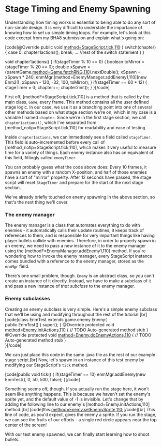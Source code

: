 # Stage Timing and Enemy Spawning
Understanding how timing works is essential to being able to do any sort of non-simple design. It is very difficult to understate the importance of knowing how to set up simple timing loops. For example, let's look at this code excerpt from my BHA8 submission and explain what's going on:

[code]@Override
public void [method=StageScript.tick,110]() {
	switch(chapter) {
	case 0:
		chapter1actions();
		break;
        ...
        //rest of the switch statement
    }
}

void chapter1actions() {
	if(stageTimer % 10 == 0) {
		boolean toMirror = (stageTimer % 20 == 0);
		double xSpawn = (parentGame.[method=Game.fetchRNG,110]()).nextDouble();
		xSpawn = xSpawn * 240;
		enmMgr.[method=EnemyManager.addEnemy1,110](new Enm2(), xSpawn - 120, -32, 100, toMirror);
	}
	if(stageTimer == 60 * 12) {
		stageTimer = 0;
		chapter++;
		chapter2init();
	}
}[/code]

First off, [methodF=StageScript.tick,110] is a method that is called by the main class, `Game`, every frame. This method contains all the user defined stage logic. In our case, we use it as a branching point into one of several other methods based on what stage section we're on, which in my case is a variable I named `chapter`. Since we're in the first stage section, we call `chapter1actions()`, which I've separated from [method_notip=StageScript.tick,110] for readability and ease of testing.

Inside `chapter1actions`, we can immediately see a field called `stageTimer`. This field is auto-incremented before every call of [method_notip=StageScript.tick,110], which makes it very useful to measure time for a variety of things. Each enemy instance also has an equivalent of this field, fittingly called `enemyTimer`.

You can probably guess what the code above does: Every 10 frames, it spawns an enemy with a random X-position, and half of those enemies have a sort of "mirror" property. After 12 seconds have passed, the stage script will reset `StageTimer` and prepare for the start of the next stage section.

We've already briefly touched on enemy spawning in the above section, so that's the next thing we'll cover.

### The enemy manager

The enemy manager is a class that automates everything to do with enemies - it automatically calls their update routines, it keeps track of references to them, and is responsible for very important things like having player bullets collide with enemies. Therefore, in order to properly spawn in an enemy, we need to pass a new instance of it to the enemy manager using the [methodF=EnemyManager.addEnemy1,110] method. If you're wondering how to invoke the enemy manager, every StageScript instance comes bundled with a reference to the enemy manager, stored as the `enmMgr` field.

There's one small problem, though. `Enemy` is an abstract class, so you can't create an instance of it directly. Instead, we have to make a subclass of it and pass a new instance of *that subclass* to the enemy manager.

### Enemy subclasses

Creating an enemy subclass is very simple. Here's a simple enemy subclass that we'll be using and modifying throughout the rest of the tutorial.[br]
[code]class EnmTest extends game.enemy.Enemy{	
	public EnmTest() {
		super();
	}
	@Override
	protected void [method=Enemy.initActions,110]() {
		// TODO Auto-generated method stub
	}
	@Override
	protected void [method=Enemy.doEnemyActions,110]() {
		// TODO Auto-generated method stub
	}	
}[/code]

We can just place this code in the same .java file as the rest of our example stage script.[br]
Now, let's spawn in an instance of this test enemy by modifying our StageScript's `tick` method.

[code]public void tick() {
	if(stageTimer == 10) enmMgr.addEnemy(new EnmTest(), 0, 50, 500, false);
}[/code]

Something seems off, though. If you actually run the stage here, it won't seem like anything happens. This is because we haven't set the enemy's sprite yet, and the default value of -1 is invisible. Let's change that by adding the following line to our enemy's [mothod=Enemy.initActions,110] method.[br]
[code]this.[method=Enemy.setEnemySprite,110](0);[/code][br]
This line of code, as you'd expect, gives the enemy a sprite. If you run the stage, we can see the fruits of our efforts - a single red circle appears near the top center of the screen!

With our test enemy spawned, we can finally start learning how to shoot bullets.